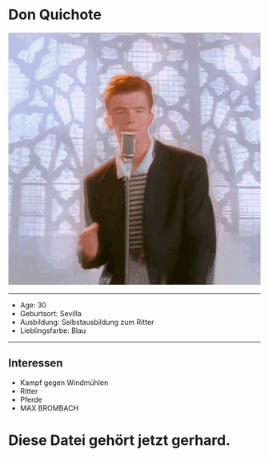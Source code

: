 # Don Quichote
![Pic](don.gif)

---
- Age: 30
- Geburtsort: Sevilla
- Ausbildung: Selbstausbildung zum Ritter
- Lieblingsfarbe: Blau

---
## Interessen
 - Kampf gegen Windmühlen
 - Ritter
 - Pferde
 - MAX BROMBACH

# Diese Datei gehört jetzt gerhard.
